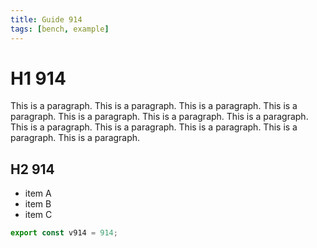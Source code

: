 ```yaml
---
title: Guide 914
tags: [bench, example]
---
```


# H1 914

This is a paragraph. This is a paragraph. This is a paragraph. This is a paragraph. This is a paragraph. This is a paragraph. This is a paragraph. This is a paragraph. This is a paragraph. This is a paragraph. This is a paragraph. This is a paragraph. 

## H2 914

- item A
- item B
- item C

```ts
export const v914 = 914;
```